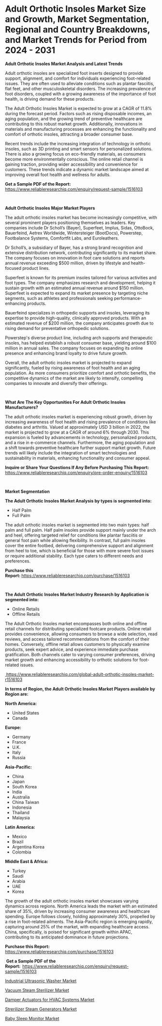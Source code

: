 <p><h1>Adult Orthotic Insoles Market Size and Growth, Market Segmentation, Regional and Country Breakdowns, and Market Trends for Period from 2024 -  2031</h1></p><p><strong>Adult Orthotic Insoles Market Analysis and Latest Trends</strong></p>
<p><p>Adult orthotic insoles are specialized foot inserts designed to provide support, alignment, and comfort for individuals experiencing foot-related issues. They are often used to alleviate conditions such as plantar fasciitis, flat feet, and other musculoskeletal disorders. The increasing prevalence of foot disorders, coupled with a growing awareness of the importance of foot health, is driving demand for these products. </p><p>The Adult Orthotic Insoles Market is expected to grow at a CAGR of 11.8% during the forecast period. Factors such as rising disposable incomes, an aging population, and the growing trend of preventive healthcare are contributing to this robust market growth. Additionally, innovations in materials and manufacturing processes are enhancing the functionality and comfort of orthotic insoles, attracting a broader consumer base. </p><p>Recent trends include the increasing integration of technology in orthotic insoles, such as 3D printing and smart sensors for personalized solutions. There is also a growing focus on eco-friendly materials, as consumers become more environmentally conscious. The online retail channel is gaining traction, providing wider accessibility and convenience for customers. These trends indicate a dynamic market landscape aimed at improving overall foot health and wellness for adults.</p></p>
<p><strong>Get a Sample PDF of the Report:&nbsp;</strong> <a href="https://www.reliableresearchiq.com/enquiry/request-sample/1516103?utm_campaign=1732&utm_medium=2&utm_source=Github&utm_content=ia&utm_term=27102024&utm_id=adult-orthotic-insoles">https://www.reliableresearchiq.com/enquiry/request-sample/1516103</a></p>
<p>&nbsp;</p>
<p><strong>Adult Orthotic Insoles Major Market Players</strong></p>
<p><p>The adult orthotic insoles market has become increasingly competitive, with several prominent players positioning themselves as leaders. Key companies include Dr Scholl’s (Bayer), Superfeet, Implus, Sidas, OttoBock, Bauerfeind, Aetrex Worldwide, Wintersteiger (BootDocs), Powerstep, Footbalance Systems, Comfortfit Labs, and Euroleathers.</p><p>Dr Scholl’s, a subsidiary of Bayer, has a strong brand recognition and extensive distribution network, contributing significantly to its market share. The company focuses on innovation in foot care solutions and reports annual revenue exceeding $500 million, driven by lifestyle and health-focused product lines.</p><p>Superfeet is known for its premium insoles tailored for various activities and foot types. The company emphasizes research and development, helping it sustain growth with an estimated annual revenue around $150 million. Superfeet is expected to expand its market presence by targeting niche segments, such as athletes and professionals seeking performance-enhancing products.</p><p>Bauerfeind specializes in orthopedic supports and insoles, leveraging its expertise to provide high-quality, clinically approved products. With an estimated revenue of $200 million, the company anticipates growth due to rising demand for preventative orthopedic solutions.</p><p>Powerstep's diverse product line, including arch supports and therapeutic insoles, has helped establish a robust consumer base, yielding around $100 million in annual sales. The company focuses on expanding its online presence and enhancing brand loyalty to drive future growth.</p><p>Overall, the adult orthotic insoles market is projected to expand significantly, fueled by rising awareness of foot health and an aging population. As more consumers prioritize comfort and orthotic benefits, the competitive dynamics of the market are likely to intensify, compelling companies to innovate and diversify their offerings.</p></p>
<p>&nbsp;</p>
<p><strong>What Are The Key Opportunities For Adult Orthotic Insoles Manufacturers?</strong></p>
<p><p>The adult orthotic insoles market is experiencing robust growth, driven by increasing awareness of foot health and rising prevalence of conditions like diabetes and arthritis. Valued at approximately USD 3 billion in 2022, the market is projected to grow at a CAGR of around 6% through 2030. This expansion is fueled by advancements in technology, personalized products, and a rise in e-commerce channels. Furthermore, the aging population and a shift towards preventive healthcare further support market growth. Future trends will likely include the integration of smart technologies and sustainability in materials, enhancing functionality and consumer appeal.</p></p>
<p><strong>Inquire or Share Your Questions If Any Before Purchasing This Report:</strong> <a href="https://www.reliableresearchiq.com/enquiry/pre-order-enquiry/1516103?utm_campaign=1732&utm_medium=2&utm_source=Github&utm_content=ia&utm_term=27102024&utm_id=adult-orthotic-insoles">https://www.reliableresearchiq.com/enquiry/pre-order-enquiry/1516103</a></p>
<p>&nbsp;</p>
<p><strong>Market Segmentation</strong></p>
<p><strong>The Adult Orthotic Insoles Market Analysis by types is segmented into:</strong></p>
<p><ul><li>Half Palm</li><li>Full Palm</li></ul></p>
<p><p>The adult orthotic insoles market is segmented into two main types: half palm and full palm. Half palm insoles provide support mainly under the arch and heel, offering targeted relief for conditions like plantar fasciitis or general foot pain while allowing flexibility. In contrast, full palm insoles cover the entire footbed, delivering comprehensive support and alignment from heel to toe, which is beneficial for those with more severe foot issues or require additional stability. Each type caters to different needs and preferences.</p></p>
<p><strong>Purchase this Report:&nbsp;</strong><a href="https://www.reliableresearchiq.com/purchase/1516103?utm_campaign=1732&utm_medium=2&utm_source=Github&utm_content=ia&utm_term=27102024&utm_id=adult-orthotic-insoles">https://www.reliableresearchiq.com/purchase/1516103</a></p>
<p>&nbsp;</p>
<p><strong>The Adult Orthotic Insoles Market Industry Research by Application is segmented into:</strong></p>
<p><ul><li>Online Retails</li><li>Offline Retails</li></ul></p>
<p><p>The Adult Orthotic Insoles market encompasses both online and offline retail channels for distributing specialized footcare products. Online retail provides convenience, allowing consumers to browse a wide selection, read reviews, and access tailored recommendations from the comfort of their homes. Conversely, offline retail allows customers to physically examine products, seek expert advice, and experience immediate purchase gratification. Both channels cater to varying consumer preferences, driving market growth and enhancing accessibility to orthotic solutions for foot-related issues.</p></p>
<p><a href="https://www.reliableresearchiq.com/global-adult-orthotic-insoles-market-r1516103?utm_campaign=1732&utm_medium=2&utm_source=Github&utm_content=ia&utm_term=27102024&utm_id=adult-orthotic-insoles">&nbsp;https://www.reliableresearchiq.com/global-adult-orthotic-insoles-market-r1516103</a></p>
<p><strong>In terms of Region, the Adult Orthotic Insoles Market Players available by Region are:</strong></p>
<p>
    <p> <strong> North America: </strong>
        <ul>
            <li>United States</li>
            <li>Canada</li>
        </ul>
        </p> 
    <p> <strong> Europe: </strong>
        <ul>
            <li>Germany</li>
            <li>France</li>
            <li>U.K.</li>
            <li>Italy</li>
            <li>Russia</li>
        </ul>
        </p> 
    <p> <strong> Asia-Pacific: </strong>
        <ul>
            <li>China</li>
            <li>Japan</li>
            <li>South Korea</li>
            <li>India</li>
            <li>Australia</li>
            <li>China Taiwan</li>
            <li>Indonesia</li>
            <li>Thailand</li>
            <li>Malaysia</li>
        </ul>
        </p> 
    <p> <strong> Latin America: </strong>
        <ul>
            <li>Mexico</li>
            <li>Brazil</li>
            <li>Argentina Korea</li>
            <li>Colombia</li>
        </ul>
        </p> 
    <p> <strong> Middle East & Africa: </strong>
        <ul>
            <li>Turkey</li>
            <li>Saudi</li>
            <li>Arabia</li>
            <li>UAE</li>
            <li>Korea</li>
        </ul>
    </p>
    </p>
<p><p>The growth of the adult orthotic insoles market showcases varying dynamics across regions. North America leads the market with an estimated share of 35%, driven by increasing consumer awareness and healthcare spending. Europe follows closely, holding approximately 30%, propelled by a rise in foot-related ailments. The Asia-Pacific region is emerging rapidly, capturing around 25% of the market, with expanding healthcare access. China, specifically, is poised for significant growth within APAC, contributing to its anticipated dominance in future projections.</p></p>
<p><strong>Purchase this Report: </strong><a href="https://www.reliableresearchiq.com/purchase/1516103?utm_campaign=1732&utm_medium=2&utm_source=Github&utm_content=ia&utm_term=27102024&utm_id=adult-orthotic-insoles">https://www.reliableresearchiq.com/purchase/1516103</a></p>
<p>&nbsp;<strong>Get a Sample PDF of the Report:&nbsp;&nbsp;</strong><a href="https://www.reliableresearchiq.com/enquiry/request-sample/1516103?utm_campaign=1732&utm_medium=2&utm_source=Github&utm_content=ia&utm_term=27102024&utm_id=adult-orthotic-insoles">https://www.reliableresearchiq.com/enquiry/request-sample/1516103</a></p>
<p><strong></strong></p>
<p><p><a href="https://www.linkedin.com/pulse/exploring-industrial-ultrasonic-washer-market-dynamics-global-bxdde?trk=public_post_embed_feed-article-content&utm_campaign=1732&utm_medium=2&utm_source=Github&utm_content=ia&utm_term=27102024&utm_id=adult-orthotic-insoles">Industrial Ultrasonic Washer Market</a></p><p><a href="https://www.linkedin.com/pulse/vacuum-steam-sterilizer-market-size-share-competitive-yuz0e?trk=public_post_embed_feed-article-content&utm_campaign=1732&utm_medium=2&utm_source=Github&utm_content=ia&utm_term=27102024&utm_id=adult-orthotic-insoles">Vacuum Steam Sterilizer Market</a></p><p><a href="https://www.linkedin.com/pulse/damper-actuators-hvac-systems-market-forecast-global-trends-d90ye?trk=public_post_embed_feed-article-content&utm_campaign=1732&utm_medium=2&utm_source=Github&utm_content=ia&utm_term=27102024&utm_id=adult-orthotic-insoles">Damper Actuators for HVAC Systems Market</a></p><p><a href="https://www.linkedin.com/pulse/global-strerilizer-steam-generators-market-sector2024-2031-sdzge?trk=public_post_embed_feed-article-content&utm_campaign=1732&utm_medium=2&utm_source=Github&utm_content=ia&utm_term=27102024&utm_id=adult-orthotic-insoles">Strerilizer Steam Generators Market</a></p><p><a href="https://github.com/JudyWalsh475/Market-Research-Report-List-1/blob/main/baby-sleep-monitor-market.md?utm_campaign=1732&utm_medium=2&utm_source=Github&utm_content=ia&utm_term=27102024&utm_id=adult-orthotic-insoles">Baby Sleep Monitor Market</a></p></p>